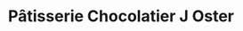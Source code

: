 ---
title: "Pâtisserie Chocolatier J Oster"
url: /barr/patisserie-chocolatier-j-oster/
shop: pâtisserie
---